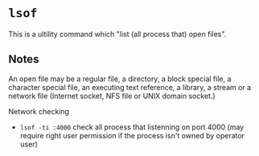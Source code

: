 # `lsof`

This is a ultility command which "list (all process that) open files".

## Notes

An open file may be a regular file, a directory, a block special  file,  a  character  special file, an executing text reference, a library, a stream or a network file (Internet socket, NFS file or UNIX domain socket.)

Network checking
- `lsof -ti :4000` check all process that listenning on port 4000 (may require right user permission if the process isn't owned by operator user)
